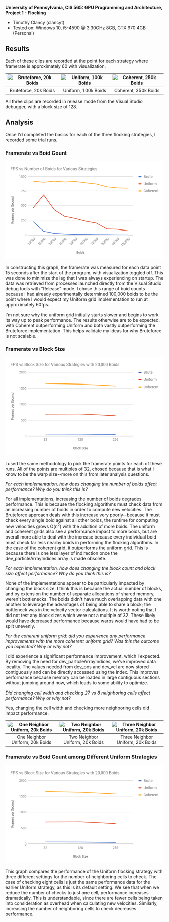 **University of Pennsylvania, CIS 565: GPU Programming and Architecture,
Project 1 - Flocking**

* Timothy Clancy (clancyt)
* Tested on: Windows 10, i5-4590 @ 3.30GHz 8GB, GTX 970 4GB (Personal)

## Results
Each of these clips are recorded at the point for each strategy where framerate is approximately 60 with visualization.

|![Bruteforce, 20k Boids](images/liceBrute20k.gif)|![Uniform, 100k Boids](images/liceUniform100k.gif)|![Coherent, 250k Boids](images/liceCoherent350k.gif)|
|:-:|:-:|:-:|
|Bruteforce, 20k Boids|Uniform, 100k Boids|Coherent, 350k Boids|

All three clips are recorded in release mode from the Visual Studio debugger, with a block size of 128.

## Analysis

Once I'd completed the basics for each of the three flocking strategies, I recorded some trial runs.

### Framerate vs Boid Count

<p align="center">
  <img src="images/fps_chart.png"/>
</p>

In constructing this graph, the framerate was measured for each data point 15 seconds after the start of the program, with visualization toggled off. This was done to minimize the lag that I was always experiencing on startup. The data was retrieved from processes launched directly from the Visual Studio debug tools with "Release" mode. I chose this range of boid counts because I had already experimentally determined 100,000 boids to be the point where I would expect my Uniform grid implementation to run at approximately 60fps.

I'm not sure why the uniform grid initially starts slower and begins to work its way up to peak performance. The results otherwise are to be expected, with Coherent outperforming Uniform and both vastly outperforming the Bruteforce implementation. This helps validate my ideas for why Bruteforce is not scalable.

### Framerate vs Block Size

<p align="center">
  <img src="images/block_chart.png"/>
</p>

I used the same methodology to pick the framerate points for each of these runs. All of the points are multiples of 32, chosed because that is what I know to be the warp size--more on this from later analysis questions.

*For each implementation, how does changing the number of boids affect performance? Why do you think this is?*

For all implementations, increasing the number of boids degrades performance. This is because the flocking algorithms must check data from an increasing number of boids in order to compute new velocities. The Bruteforce approach deals with this increase very poorly--because it must check every single boid against all other boids, the runtime for computing new velocities grows O(n<sup>2</sup>) with the addition of more boids. The uniform and coherent grids also see a performance impact to more boids, but are overall more able to deal with the increase because every individual boid must check far less nearby boids in performing the flocking algorithms. In the case of the coherent grid, it outperforms the uniform grid. This is because there is one less layer of indirection once the dev_particleArrayIndices array is made obsolete.

*For each implementation, how does changing the block count and block size affect performance? Why do you think this is?*

None of the implementations appear to be particularly impacted by changing the block size. I think this is because the actual number of blocks, and by extension the number of separate allocations of shared memory, weren't bottlenecks. The boids didn't have much overlapping data with one another to leverage the advantages of being able to share a block; the bottleneck was in the velocity vector calculations. It is worth noting that I did not test any block sizes which were not a multiple of 32. These likely would have decreased performance because warps would have had to be split unevenly.

*For the coherent uniform grid: did you experience any performance improvements with the more coherent uniform grid? Was this the outcome you expected? Why or why not?*

I did experience a significant performance improvement, which I expected. By removing the need for dev_particleArrayIndices, we've improved data locality. The values needed from dev_pos and dev_vel are now stored contiguously and can be directly accessed using the index. This improves performance because memory can be loaded in large contiguous sections without jumping around now, which leads to some ability to optimize.

*Did changing cell width and checking 27 vs 8 neighboring cells affect performance? Why or why not?*

Yes, changing the cell width and checking more neighboring cells did impact performance.

|![One Neighbor Uniform, 20k Boids](images/wisp1.gif)|![Two Neighbor Uniform, 20k Boids](images/wisp2.gif)|![Three Neighbor Uniform, 20k Boids](images/wisp3.gif)|
|:-:|:-:|:-:|
|One Neighbor Uniform, 20k Boids|Two Neighbor Uniform, 20k Boids|Three Neighbor Uniform, 20k Boids|

### Framerate vs Boid Count among Different Uniform Strategies

<p align="center">
  <img src="images/block_chart.png"/>
</p>

This graph compares the performance of the Uniform flocking strategy with three different settings for the number of neighboring cells to check. The case of checking eight cells is just the same performance data for the earlier Uniform strategy, as this is its default setting. We see that when we reduce the number of checks to just one cell, performance increases dramatically. This is understandable, since there are fewer cells being taken into consideration as overhead when calculating new velocities. Similarly, increasing the number of neighboring cells to check decreases performance.
